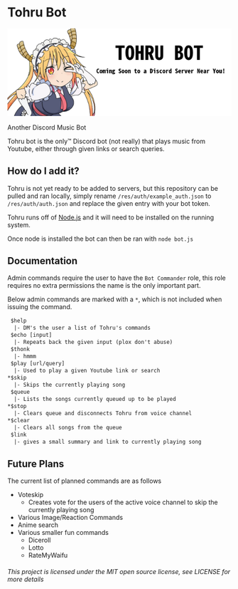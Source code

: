 # Tohru Bot

![Banner](./res/img/banner.png)

Another Discord Music Bot

Tohru bot is the only™ Discord bot (not really) that plays music from Youtube, either through given links or search queries.

## How do I add it?

Tohru is not yet ready to be added to servers, but this repository can be pulled and ran locally, simply rename `/res/auth/example_auth.json` to `/res/auth/auth.json` and replace the given entry with your bot token.

Tohru runs off of [Node.js](https://nodejs.org/en/) and it will need to be installed on the running system.

Once node is installed the bot can then be ran with `node bot.js`

## Documentation

Admin commands require the user to have the `Bot Commander` role, this role requires no extra permissions the name is the only important part.

Below admin commands are marked with a `*`, which is not included when issuing the command. 

```
 $help
  |- DM's the user a list of Tohru's commands
 $echo [input]
  |- Repeats back the given input (plox don't abuse)
 $thonk
  |- hmmm
 $play [url/query]
  |- Used to play a given Youtube link or search
*$skip 
  |- Skips the currently playing song
 $queue
  |- Lists the songs currently queued up to be played
*$stop
  |- Clears queue and disconnects Tohru from voice channel
*$clear
  |- Clears all songs from the queue
 $link
  |- gives a small summary and link to currently playing song
``` 

## Future Plans

The current list of planned commands are as follows
* Voteskip
	* Creates vote for the users of the active voice channel to skip the currently playing song
*  Various Image/Reaction Commands
*  Anime search 
*  Various smaller fun commands
	*  Diceroll
	*  Lotto
	*  RateMyWaifu

###### This project is licensed under the MIT open source license, see LICENSE for more details